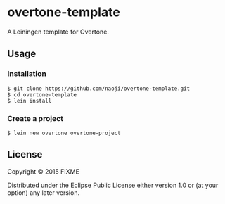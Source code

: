 # overtone-template
A Leiningen template for Overtone.

## Usage

### Installation

```
$ git clone https://github.com/naoji/overtone-template.git
$ cd overtone-template
$ lein install
```

### Create a project

```
$ lein new overtone overtone-project
```

## License

Copyright © 2015 FIXME

Distributed under the Eclipse Public License either version 1.0 or (at
your option) any later version.
